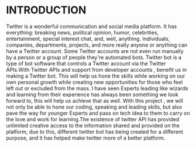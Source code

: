 # INTRODUCTION

Twitter is a wonderful communication and social media platform. It has everything: breaking news, political opinion, humor, celebrities, entertainment, special interest chat, and, well, anything. Individuals, companies, departments, projects, and more really anyone or anything can have a Twitter account. Some Twitter accounts are not even run manually by a person or a group of people they're automated bots. Twitter bot is a type of bot software that controls a Twitter account via the Twitter APIs.With Twitter APIs and support from developer accounts , benefit us in making a Twitter bot. This will help us hone the skills while working on our own personal growth while creating new opportunities for those who feel left out or excluded from the mass. I have seen Experts leading like wizards and learning from their experience has always been something we look forward to, this will help us achieve that as well. With this project , we will not only be able to hone our coding, speaking and leading skills, but also pave the way for younger Experts and pass on tech idea to them to carry on the love and work for learning.The existence of twitter API has provided unlimited creative access to the information shared and provided on the platform, due to this, different twitter bot has being created for a different purpose, and it has helped make twitter more of a better platform.
